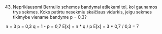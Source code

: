43. Nepriklausomi Bernulio schemos bandymai atliekami tol, kol gaunamos trys sekmes.
Koks patirtu nesekmiu skaičiaus vidurkis, jeigu sekmes tikimybe viename bandyme p = 0,3?

n = 3
p = 0,3
q = 1 - p = 0,7
E[x] = n * q / p
E[x] = 3 * 0,7 / 0,3 = 7